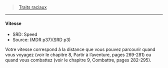 ﻿---
!GenericItem
Name: Vitesse
AltName: Speed
Source: (MDR p37)(SRD p3)
Id: races_hd.md#vitesse
ParentLink: races_hd.md#traits-raciaux
ParentName: Traits raciaux
NameLevel: 4
Attributes: {}
---
> [Traits raciaux](hd_races_traits_raciaux.md)

---

#### Vitesse

- SRD: Speed
- Source: (MDR p37)(SRD p3)

Votre vitesse correspond à la distance que vous pouvez parcourir quand vous voyagez (voir le chapitre 8, Partir à l’aventure, pages 269-281) ou quand vous combattez (voir le chapitre 9, Combattre, pages 282-295).

